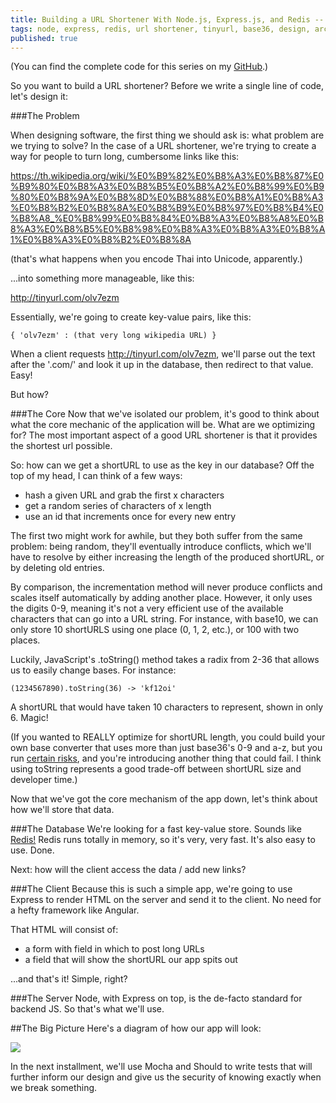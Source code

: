 ```yaml
---
title: Building a URL Shortener With Node.js, Express.js, and Redis -- Part One: Design
tags: node, express, redis, url shortener, tinyurl, base36, design, architecture
published: true
---
```

 

(You can find the complete code for this series on my [GitHub](https://github.com/m-arnold/tersr).)

So you want to build a URL shortener? Before we write a single line of code, let's design it:

###The Problem

When designing software, the first thing we should ask is: what problem are we trying to solve? In the case of a URL shortener, we're trying to create a way for people to turn long, cumbersome links like this:

https://th.wikipedia.org/wiki/%E0%B9%82%E0%B8%A3%E0%B8%87%E0%B9%80%E0%B8%A3%E0%B8%B5%E0%B8%A2%E0%B8%99%E0%B9%80%E0%B8%9A%E0%B8%8D%E0%B8%88%E0%B8%A1%E0%B8%A3%E0%B8%B2%E0%B8%8A%E0%B8%B9%E0%B8%97%E0%B8%B4%E0%B8%A8_%E0%B8%99%E0%B8%84%E0%B8%A3%E0%B8%A8%E0%B8%A3%E0%B8%B5%E0%B8%98%E0%B8%A3%E0%B8%A3%E0%B8%A1%E0%B8%A3%E0%B8%B2%E0%B8%8A

(that's what happens when you encode Thai into Unicode, apparently.)

...into something more manageable, like this:

http://tinyurl.com/olv7ezm

Essentially, we're going to create key-value pairs, like this:

`{ 'olv7ezm' : (that very long wikipedia URL) }`

When a client requests http://tinyurl.com/olv7ezm, we'll parse out the text after the '.com/' and look it up in the database, then redirect to that value. Easy!

But how?

###The Core
Now that we've isolated our problem, it's good to think about what the core mechanic of the application will be. What are we optimizing for? The most important aspect of a good URL shortener is that it provides the shortest url possible.

So: how can we get a shortURL to use as the key in our database? Off the top of my head, I can think of a few ways:

- hash a given URL and grab the first x characters
- get a random series of characters of x length
- use an id that increments once for every new entry

The first two might work for awhile, but they both suffer from the same problem: being random, they'll eventually introduce conflicts, which we'll have to resolve by either increasing the length of the produced shortURL, or by deleting old entries. 

By comparison, the incrementation method will never produce conflicts and scales itself automatically by adding another place. However, it only uses the digits 0-9, meaning it's not a very efficient use of the available characters that can go into a URL string. For instance, with base10, we can only store 10 shortURLS using one place (0, 1, 2, etc.), or 100 with two places. 

Luckily, JavaScript's .toString() method takes a radix from 2-36 that allows us to easily change bases. For instance:

`(1234567890).toString(36) -> 'kf12oi'`

A shortURL that would have taken 10 characters to represent, shown in only 6. Magic!

(If you wanted to REALLY optimize for shortURL length, you could build your own base converter that uses more than just base36's 0-9 and a-z, but you run [certain risks](https://perishablepress.com/stop-using-unsafe-characters-in-urls/), and you're introducing another thing that could fail. I think using toString represents a good trade-off between shortURL size and developer time.)

Now that we've got the core mechanism of the app down, let's think about how we'll store that data.

###The Database
We're looking for a fast key-value store. Sounds like [Redis!](http://redis.io/) Redis runs totally in memory, so it's very, very fast. It's also easy to use. Done. 

Next: how will the client access the data / add new links?

###The Client
Because this is such a simple app, we're going to use Express to render HTML on the server and send it to the client. No need for a hefty framework like Angular. 

That HTML will consist of:

- a form with  field in which to post long URLs
- a field that will show the shortURL our app spits out

...and that's it! Simple, right?

###The Server
Node, with Express on top, is the de-facto standard for backend JS. So that's what we'll use.

##The Big Picture
Here's a diagram of how our app will look:

![](http://i.imgur.com/6ciBkqt.png?1)

In the next installment, we'll use Mocha and Should to write tests that will further inform our design and give us the security of knowing exactly when we break something. 
